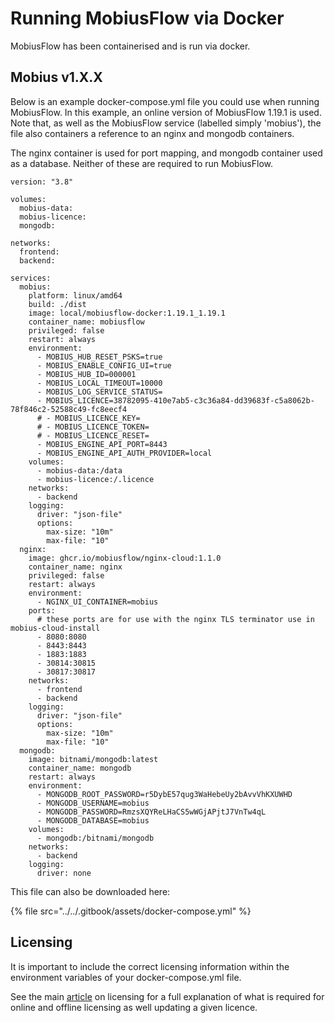 # Running MobiusFlow via Docker

MobiusFlow has been containerised and is run via docker.&#x20;

## Mobius v1.X.X

Below is an example docker-compose.yml file you could use when running MobiusFlow. In this example, an online version of MobiusFlow 1.19.1 is used. Note that, as well as the MobiusFlow service (labelled simply 'mobius'), the file also containers a reference to an nginx and mongodb containers.

The nginx container is used for port mapping, and mongodb container used as a database. Neither of these are required to run MobiusFlow.

```
version: "3.8"

volumes:
  mobius-data:
  mobius-licence:
  mongodb:

networks:
  frontend:
  backend:

services:
  mobius:
    platform: linux/amd64
    build: ./dist
    image: local/mobiusflow-docker:1.19.1_1.19.1
    container_name: mobiusflow
    privileged: false
    restart: always
    environment:
      - MOBIUS_HUB_RESET_PSKS=true
      - MOBIUS_ENABLE_CONFIG_UI=true
      - MOBIUS_HUB_ID=000001
      - MOBIUS_LOCAL_TIMEOUT=10000
      - MOBIUS_LOG_SERVICE_STATUS=
      - MOBIUS_LICENCE=38782095-410e7ab5-c3c36a84-dd39683f-c5a8062b-78f846c2-52588c49-fc8eecf4
      # - MOBIUS_LICENCE_KEY=
      # - MOBIUS_LICENCE_TOKEN=
      # - MOBIUS_LICENCE_RESET=
      - MOBIUS_ENGINE_API_PORT=8443
      - MOBIUS_ENGINE_API_AUTH_PROVIDER=local
    volumes:
      - mobius-data:/data
      - mobius-licence:/.licence
    networks:
      - backend
    logging:
      driver: "json-file"
      options:
        max-size: "10m"
        max-file: "10"
  nginx:
    image: ghcr.io/mobiusflow/nginx-cloud:1.1.0
    container_name: nginx
    privileged: false
    restart: always
    environment:
      - NGINX_UI_CONTAINER=mobius
    ports:
      # these ports are for use with the nginx TLS terminator use in mobius-cloud-install
      - 8080:8080
      - 8443:8443
      - 1883:1883
      - 30814:30815
      - 30817:30817
    networks:
      - frontend
      - backend
    logging:
      driver: "json-file"
      options:
        max-size: "10m"
        max-file: "10"
  mongodb:
    image: bitnami/mongodb:latest
    container_name: mongodb
    restart: always
    environment:
      - MONGODB_ROOT_PASSWORD=r5DybE57qug3WaHebeUy2bAvvVhKXUWHD
      - MONGODB_USERNAME=mobius
      - MONGODB_PASSWORD=RmzsXQYReLHaCS5wWGjAPjtJ7VnTw4qL
      - MONGODB_DATABASE=mobius
    volumes:
      - mongodb:/bitnami/mongodb
    networks:
      - backend
    logging:
      driver: none
```

This file can also be downloaded here:

{% file src="../../.gitbook/assets/docker-compose.yml" %}

## Licensing

It is important to include the correct licensing information within the environment variables of your docker-compose.yml file.

See the main [article](../../technical-docs/licencing/licensing-v1.19.1-and-later.md) on licensing for a full explanation of what is required for online and offline licensing as well updating a given licence.
